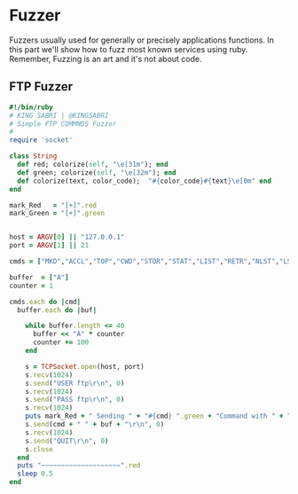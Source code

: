 # Fuzzer
Fuzzers usually used for generally or precisely applications functions. In this part we'll show how to fuzz most known services using ruby. Remember, Fuzzing is an art and it's not about code.

## FTP Fuzzer
```ruby
#!/bin/ruby
# KING SABRI | @KINGSABRI
# Simple FTP COMMNDS Fuzzer
#
require 'socket'

class String
  def red; colorize(self, "\e[31m"); end
  def green; colorize(self, "\e[32m"); end
  def colorize(text, color_code);  "#{color_code}#{text}\e[0m" end
end

mark_Red   = "[+]".red
mark_Green = "[+]".green


host = ARGV[0] || "127.0.0.1"
port = ARGV[1] || 21

cmds = ["MKD","ACCL","TOP","CWD","STOR","STAT","LIST","RETR","NLST","LS","DELE","RSET","NOOP","UIDL","USER","APPE"]

buffer  = ["A"]
counter = 1

cmds.each do |cmd|
  buffer.each do |buf|

    while buffer.length <= 40
      buffer << "A" * counter
      counter += 100
    end

    s = TCPSocket.open(host, port)
    s.recv(1024)
    s.send("USER ftp\r\n", 0)
    s.recv(1024)
    s.send("PASS ftp\r\n", 0)
    s.recv(1024)
    puts mark_Red + " Sending " + "#{cmd} ".green + "Command with " + "#{buf.size} bytes ".green  + "Evil buffer" + ".".green
    s.send(cmd + " " + buf + "\r\n", 0)
    s.recv(1024)
    s.send("QUIT\r\n", 0)
    s.close
  end
  puts "~~~~~~~~~~~~~~~~~~~~".red
  sleep 0.5
end
```






<br><br><br>
---
